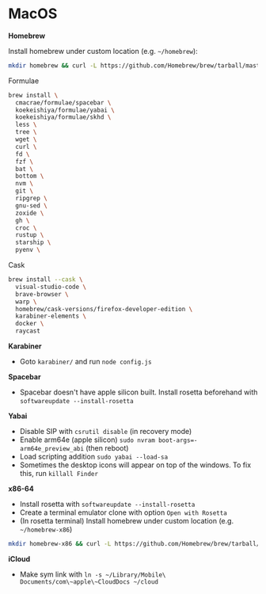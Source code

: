 # MacOS

**Homebrew**

Install homebrew under custom location (e.g. `~/homebrew`):
 
```bash
mkdir homebrew && curl -L https://github.com/Homebrew/brew/tarball/master | tar xz --strip 1 -C homebrew
```

Formulae
```bash
brew install \
  cmacrae/formulae/spacebar \
  koekeishiya/formulae/yabai \
  koekeishiya/formulae/skhd \
  less \
  tree \
  wget \
  curl \
  fd \
  fzf \
  bat \
  bottom \
  nvm \
  git \
  ripgrep \
  gnu-sed \
  zoxide \
  gh \
  croc \
  rustup \
  starship \
  pyenv \
```

Cask
```bash
brew install --cask \
  visual-studio-code \
  brave-browser \
  warp \
  homebrew/cask-versions/firefox-developer-edition \
  karabiner-elements \
  docker \
  raycast 
```

**Karabiner**
- Goto `karabiner/` and run `node config.js`

**Spacebar**
- Spacebar doesn't have apple silicon built. Install rosetta beforehand with `softwareupdate --install-rosetta`

**Yabai**
- Disable SIP with `csrutil disable` (in recovery mode)
- Enable arm64e (apple silicon) `sudo nvram boot-args=-arm64e_preview_abi` (then reboot)
- Load scripting addition `sudo yabai --load-sa`
- Sometimes the desktop icons will appear on top of the windows. To fix this, run `killall Finder`

**x86-64**
- Install rosetta with `softwareupdate --install-rosetta`
- Create a terminal emulator clone with option `Open with Rosetta`
- (In rosetta terminal) Install homebrew under custom location (e.g. `~/homebrew-x86`)

```bash
mkdir homebrew-x86 && curl -L https://github.com/Homebrew/brew/tarball/master | tar xz --strip 1 -C homebrew-x86
```

**iCloud**
- Make sym link with `ln -s ~/Library/Mobile\ Documents/com\~apple\~CloudDocs ~/cloud`
